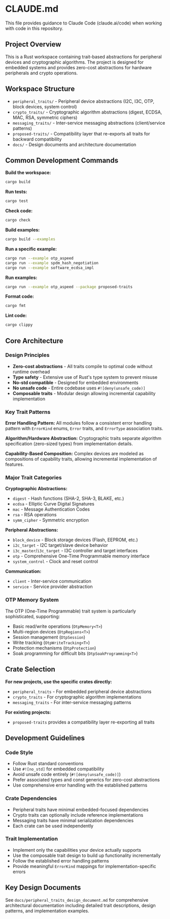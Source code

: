 # CLAUDE.md

This file provides guidance to Claude Code (claude.ai/code) when working with code in this repository.

## Project Overview

This is a Rust workspace containing trait-based abstractions for peripheral devices and cryptographic algorithms. The project is designed for embedded systems and provides zero-cost abstractions for hardware peripherals and crypto operations.

## Workspace Structure

- `peripheral_traits/` - Peripheral device abstractions (I2C, I3C, OTP, block devices, system control)
- `crypto_traits/` - Cryptographic algorithm abstractions (digest, ECDSA, MAC, RSA, symmetric ciphers)
- `messaging_traits/` - Inter-service messaging abstractions (client/service patterns)
- `proposed-traits/` - Compatibility layer that re-exports all traits for backward compatibility
- `docs/` - Design documents and architecture documentation

## Common Development Commands

**Build the workspace:**
```bash
cargo build
```

**Run tests:**
```bash
cargo test
```

**Check code:**
```bash
cargo check
```

**Build examples:**
```bash
cargo build --examples
```

**Run a specific example:**
```bash
cargo run --example otp_aspeed
cargo run --example spdm_hash_negotiation
cargo run --example software_ecdsa_impl
```

**Run examples:**
```bash
cargo run --example otp_aspeed --package proposed-traits
```

**Format code:**
```bash
cargo fmt
```

**Lint code:**
```bash
cargo clippy
```

## Core Architecture

### Design Principles
- **Zero-cost abstractions** - All traits compile to optimal code without runtime overhead
- **Type safety** - Extensive use of Rust's type system to prevent misuse
- **No-std compatible** - Designed for embedded environments
- **No unsafe code** - Entire codebase uses `#![deny(unsafe_code)]`
- **Composable traits** - Modular design allowing incremental capability implementation

### Key Trait Patterns

**Error Handling Pattern:**
All modules follow a consistent error handling pattern with `ErrorKind` enums, `Error` traits, and `ErrorType` association traits.

**Algorithm/Hardware Abstraction:**
Cryptographic traits separate algorithm specification (zero-sized types) from implementation details.

**Capability-Based Composition:**
Complex devices are modeled as compositions of capability traits, allowing incremental implementation of features.

### Major Trait Categories

**Cryptographic Abstractions:**
- `digest` - Hash functions (SHA-2, SHA-3, BLAKE, etc.)
- `ecdsa` - Elliptic Curve Digital Signatures  
- `mac` - Message Authentication Codes
- `rsa` - RSA operations
- `symm_cipher` - Symmetric encryption

**Peripheral Abstractions:**
- `block_device` - Block storage devices (Flash, EEPROM, etc.)
- `i2c_target` - I2C target/slave device behavior
- `i3c_master`/`i3c_target` - I3C controller and target interfaces
- `otp` - Comprehensive One-Time Programmable memory interface
- `system_control` - Clock and reset control

**Communication:**
- `client` - Inter-service communication
- `service` - Service provider abstraction

### OTP Memory System

The OTP (One-Time Programmable) trait system is particularly sophisticated, supporting:
- Basic read/write operations (`OtpMemory<T>`)
- Multi-region devices (`OtpRegions<T>`)
- Session management (`OtpSession`)
- Write tracking (`OtpWriteTracking<T>`)
- Protection mechanisms (`OtpProtection`)
- Soak programming for difficult bits (`OtpSoakProgramming<T>`)

## Crate Selection

**For new projects, use the specific crates directly:**
- `peripheral_traits` - For embedded peripheral device abstractions
- `crypto_traits` - For cryptographic algorithm implementations  
- `messaging_traits` - For inter-service messaging patterns

**For existing projects:**
- `proposed-traits` provides a compatibility layer re-exporting all traits

## Development Guidelines

### Code Style
- Follow Rust standard conventions
- Use `#![no_std]` for embedded compatibility
- Avoid unsafe code entirely (`#![deny(unsafe_code)]`)
- Prefer associated types and const generics for zero-cost abstractions
- Use comprehensive error handling with the established patterns

### Crate Dependencies
- Peripheral traits have minimal embedded-focused dependencies
- Crypto traits can optionally include reference implementations
- Messaging traits have minimal serialization dependencies
- Each crate can be used independently

### Trait Implementation
- Implement only the capabilities your device actually supports
- Use the composable trait design to build up functionality incrementally
- Follow the established error handling patterns
- Provide meaningful `ErrorKind` mappings for implementation-specific errors

## Key Design Documents

See `docs/peripheral_traits_design_document.md` for comprehensive architectural documentation including detailed trait descriptions, design patterns, and implementation examples.